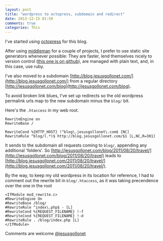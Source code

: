 ```yaml
---
layout: post
title: "wordpress to octopress, subdomain and redirect"
date: 2013-12-15 01:59
comments: true
categories: This
---
```


I've started using [octopress](http://octopress.org "static blogging framework based on jekyll") for this blog. 

After using [middleman](http://middlemanapp.com "ruby static site generator") for a couple of projects, I prefer to use static site generators whenever possible: They are faster, lend themselves nicely to version control ([this one is on github](https://github.com/jesusgollonet/software-over-the-rainbow)), are managed with plain text, and, in this case, use ruby.

I've also moved to a subdomain [http://blog.jesusgollonet.com/](http://blog.jesusgollonet.com/) from a regular directory [http://jesusgollonet.com/blog](http://jesusgollonet.com/blog).

To avoid broken link blues, I've set up redirects so the old wordpress permalink urls map to the new subdomain minus the `blog/` bit. 

Here's the `.htaccess` in my web root.

```aconf
RewriteEngine on
RewriteBase /

RewriteCond %{HTTP_HOST} !^blog\.jesusgollonet\.com$ [NC]
RewriteRule ^blog/(.*)$ http://blog.jesusgollonet.com/$1 [L,NC,R=301]
```

It sends to the subdomain all requests coming to `blog/`, appending any additional 'folders'. So [http://jesusgollonet.com/blog/2011/08/20/travel/](http://jesusgollonet.com/blog/2011/08/20/travel) leads to [http://blog.jesusgollonet.com/2011/08/20/travel/](http://blog.jesusgollonet.com/2011/08/20/travel/). 

By the way, to keep my old wordpress in its location for reference, I had to comment out the rewrite bit in `blog/.htaccess`, as it was taking precendence over the one in the root

```aconf
<IfModule mod_rewrite.c>
#RewriteEngine On
#RewriteBase /blog/
#RewriteRule ^index\.php$ - [L]
#RewriteCond %{REQUEST_FILENAME} !-f
#RewriteCond %{REQUEST_FILENAME} !-d
#RewriteRule . /blog/index.php [L]
</IfModule>
```

Comments are welcome [@jesusgollonet](https://twitter.com/jesusgollonet)


